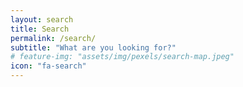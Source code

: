 ```yaml
---
layout: search
title: Search
permalink: /search/
subtitle: "What are you looking for?"
# feature-img: "assets/img/pexels/search-map.jpeg"
icon: "fa-search"
---
```

